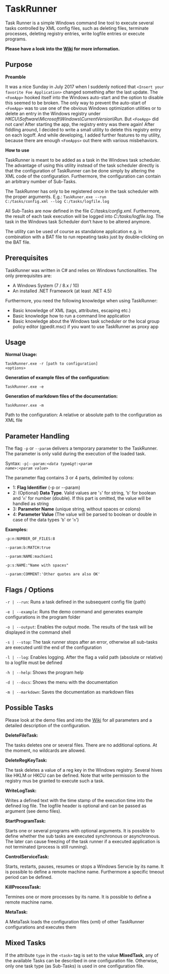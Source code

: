 # TaskRunner
Task Runner is a simple Windows command line tool to execute several tasks controlled by XML config files, such as deleting files, terminate processes, deleting registry entries, write logfile entries or execute programs.

<b>Please have a look into the <a href="../../wiki">Wiki</a> for more information.</b>

**Purpose**
----------------------
<b>Preamble</b>

It was a nice Sunday in July 2017 when I suddenly noticed that <code>&lt;Insert your favorite Foe Application&gt;</code> changed something after the last update. The <code>&lt;FoeApp&gt;</code> hooked itself into the Windows auto-start and the option to disable this seemed to be broken. The only way to prevent the auto-start of <code>&lt;FoeApp&gt;</code> was to use one of the obvious Windows optimization utilities or to delete an entry in the Windows registry under <i>HKCU\Software\Microsoft\Windows\CurrentVersion\Run</i>. But <code>&lt;FoeApp&gt;</code> did not care! After starting the app, the registry entry was there again! After fiddling around, I decided to write a small utility to delete this registry entry on each logoff. And while developing, I added further features to my utility, because there are enough <code>&lt;FoeApps&gt;</code> out there with various misbehaviors.

<b>How to use</b>

TaskRunner is meant to be added as a task in the Windows task scheduler. The advantage of using this utility instead of the task scheduler directly is that the configuration of TaskRunner can be done simply by altering the XML code of the configuration. Furthermore, the configuration can contain an arbitrary number of Sub-Tasks.

The TaskRunner has only to be registered once in the task scheduler with the proper arguments. E.g.:
<code>TaskRuner.exe --run C:/tasks/config.xml --log C:/tasks/logfile.log</code>

All Sub-Tasks are now defined in the file <i>C:/tasks/config.xml</i>. Furthermore, the result of each task execution will be logged into <i>C:/tasks/logfile.log</i>. The task in the Windows task Scheduler don’t have to be altered anymore.

The utility can be used of course as standalone application e.g. in combination with a BAT file to run repeating tasks just by double-clicking on the BAT file.

**Prerequisites**
----------------------
TaskRunner was written in C# and relies on Windows functionalities. The only prerequisites are:

* A Windows System (7 / 8.x / 10)
* An installed .NET Framework (at least .NET 4.5) 

Furthermore, you need the following knowledge when using TaskRunner:

* Basic knowledge of XML (tags, attributes, escaping etc.)
* Basic knowledge how to run a command line application
* Basic knowledge about the Windows task scheduler or the local group policy editor (gpedit.msc) if you want to use TaskRunner as proxy app


**Usage**
---------------
<b>Normal Usage:</b>

<code>TaskRunner.exe -r [path to configuration] &lt;options&gt;</code>

<b>Generation of example files of the configuration:</b>

<code>TaskRunner.exe -e</code>

<b>Generation of markdown files of the documentation:</b>

<code>TaskRunner.exe -m</code>

Path to the configuration: A relative or absolute path to the configuration as XML file

**Parameter Handling**
---------------
The flag <code>-p</code> or <code>--param</code> delivers a temporary parameter to the TaskRunner. The parameter is only valid during the execution of the loaded task.

Syntax: <code>-p|--param:<i>&lt;data type&gt</i>:<i>&lt;param name&gt;</i>:<i>&lt;param value&gt;</i></code>

The parameter flag contains 3 or 4 parts, delimited by colons:
* 1: <b>Flag Identifier</b> (-p or --param)
* 2: (Optional) <b>Data Type</b>. Valid values are '<code>s</code>' for string, '<code>b</code>' for boolean and '<code>n</code>' for number (double). If this part is omitted, the value will be handled as string
* 3: <b>Parameter Name</b> (unique string, without spaces or colons)
* 4: <b>Parameter Value</b> (The value will be parsed to boolean or double in case of the data types '<code>b</code>' or '<code>n</code>')

<b>Examples:</b>
```dos
-p:n:NUMBER_OF_FILES:8

--param:b:MATCH:true

--param:NAME:machien1

-p:s:NAME:"Name with spaces"

--param:COMMENT:'Other quotes are also OK'
```


**Flags / Options**
---------------
<code>-r | --run</code>:      Runs a task defined in the subsequent config file (path)

<code>-e | --example</code>:  Runs the demo command and generates example configurations in the program folder

<code>-o | --output</code>:   Enables the output mode. The results of the task will be displayed in the command shell

<code>-s | --stop</code>:     The task runner stops after an error, otherwise all sub-tasks are executed until the end of the configuration

<code>-l | --log</code>:      Enables logging. After the flag a valid path (absolute or relative) to a logfile must be defined 

<code>-h | --help</code>:     Shows the program help

<code>-d | --docs</code>:     Shows the menu with the documentation

<code>-m | --markdown</code>: Saves the documentation as markdown files 


**Possible Tasks**
--------------
Please look at the demo files and into the <a href="../../wiki">Wiki</a> for all parameters and a detailed description of the configuration.

<b>DeleteFileTask:</b>

The tasks deletes one or several files. There are no additional options. At the moment, no wildcards are allowed.

<b>DeleteRegKeyTask:</b>

The task deletes a value of a reg key in the Windows registry. Several hives like HKLM or HKCU can be defined. Note that write permission to the registry mus be granted to execute such a task.

<b>WriteLogTask:</b>

Writes a defined text with the time stamp of the execution time into the defined log file. The logfile header is optional and can be passed as argument (see demo files).

<b>StartProgramTask:</b>

Starts one or several programs with optional arguments. It is possible to define whether the sub tasks are executed synchronous or asynchronous. The later can cause freezing of the task runner if a executed application is not terminated (process is still running).

<b>ControlServiceTask:</b>

Starts, restarts, pauses, resumes or stops a Windows Servcie by its name. It is possible to define a remote machine name. Furthermore a specific tmeout period can be defined.

<b>KillProcessTask:</b>

Termines one or more processes by its name. It is possible to define a remote machine name.

<b>MetaTask:</b>

 A MetaTask loads the configuration files (xml) of other TaskRunner configurations and executes them
 
 
**Mixed Tasks**
--------------
If the attribute <code>type</code> in the <code>&lt;task&gt;</code> tag is set to the value <b>MixedTask</b>, any of the available Tasks can be described in one configuration file. Otherwise, only one task type (as Sub-Tasks) is used in one configuration file.
